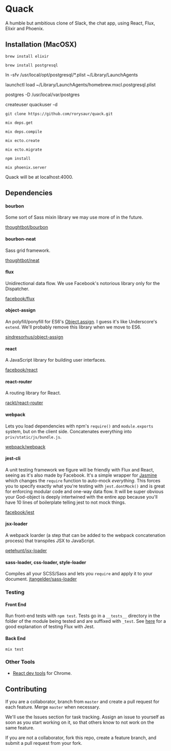 # Quack

A humble but ambitious clone of Slack, the chat app, using React, Flux, Elixir and Phoenix.

## Installation (MacOSX)

`brew install elixir`

`brew install postgresql`

ln -sfv /usr/local/opt/postgresql/*.plist ~/Library/LaunchAgents

launchctl load ~/Library/LaunchAgents/homebrew.mxcl.postgresql.plist

postgres -D /usr/local/var/postgres

createuser quackuser -d

`git clone https://github.com/rorysaur/quack.git`

`mix deps.get`

`mix deps.compile`

`mix ecto.create`

`mix ecto.migrate`

`npm install`

`mix phoenix.server`

Quack will be at localhost:4000.

## Dependencies

#### bourbon

Some sort of Sass mixin library we may use more of in the future.

[thoughtbot/bourbon](http://bourbon.io/)

#### bourbon-neat

Sass grid framework.

[thoughtbot/neat](http://neat.bourbon.io/)

#### flux

Unidirectional data flow.
We use Facebook's notorious library only for the Dispatcher.

[facebook/flux](https://facebook.github.io/flux/)

#### object-assign

An polyfill/ponyfill for ES6's [Object.assign](https://developer.mozilla.org/en-US/docs/Web/JavaScript/Reference/Global_Objects/Object/assign).
I guess it's like Underscore's `extend`. We'll probably remove this library when we move to ES6.

[sindresorhus/object-assign](https://github.com/sindresorhus/object-assign)

#### react

A JavaScript library for building user interfaces.

[facebook/react](https://facebook.github.io/react/)

#### react-router

A routing library for React.

[rackt/react-router](https://github.com/rackt/react-router) 

#### webpack

Lets you load dependencies with npm's `require()` and `module.exports` system, but on the client side.
Concatenates everything into `priv/static/js/bundle.js`.

[webpack/webpack](https://github.com/webpack/webpack)

#### jest-cli

A unit testing framework we figure will be friendly with Flux and React, seeing as it's also made by Facebook. It's a simple wrapper for [Jasmine](http://jasmine.github.io/) which changes the `require` function to auto-mock *everything*. This forces you to specify exactly what you're testing with `jest.dontMock()` and is great for enforcing modular code and one-way data flow. It will be super obvious your God-object is deeply intertwined with the entire app because you'll have 10 lines of boilerplate telling jest to not mock things.

[facebook/jest](https://facebook.github.io/jest/)

#### jsx-loader

A webpack loarder (a step that can be added to the webpack concatenation process) that transpiles JSX to JavaScript.

[petehunt/jsx-loader](https://github.com/petehunt/jsx-loader)

#### sass-loader, css-loader, style-loader

Compiles all your SCSS/Sass and lets you `require` and apply it to your document.
[jtangelder/sass-loader](https://github.com/jtangelder/sass-loader)

### Testing
#### Front End
Run front-end tests with `npm test`.
Tests go in a `__tests__` directory in the folder of the module being tested and are suffixed with `_test`.
See [here](http://facebook.github.io/react/blog/2014/09/24/testing-flux-applications.html) for a good explanation of testing Flux with Jest.

#### Back End
`mix test`

### Other Tools
+ [React dev tools](https://chrome.google.com/webstore/detail/react-developer-tools/fmkadmapgofadopljbjfkapdkoienihi?hl=en) for Chrome.

## Contributing

If you are a collaborator, branch from `master` and create a pull request for each feature. Merge `master` when necessary.

We'll use the Issues section for task tracking. Assign an issue to yourself as soon as you start working on it, so that others know to not work on the same feature.

If you are not a collaborator, fork this repo, create a feature branch, and submit a pull request from your fork.
